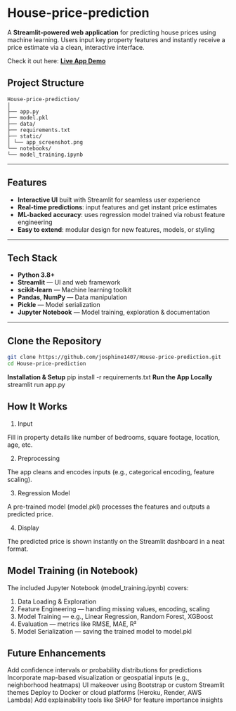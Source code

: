 # House-price-prediction

A **Streamlit-powered web application** for predicting house prices using machine learning. Users input key property features and instantly receive a price estimate via a clean, interactive interface.

Check it out here: **[Live App Demo](https://house-price-prediction-78ynfltcobmgvgcxve9xsc.streamlit.app/)**

##  Project Structure
```
House-price-prediction/
│
├── app.py 
├── model.pkl 
├── data/ 
├── requirements.txt 
├── static/
│ └── app_screenshot.png
└── notebooks/
└── model_training.ipynb 
```

---

##  Features

-  **Interactive UI** built with Streamlit for seamless user experience  
-  **Real-time predictions**: input features and get instant price estimates  
-  **ML-backed accuracy**: uses regression model trained via robust feature engineering  
-  **Easy to extend**: modular design for new features, models, or styling  

---

##  Tech Stack

- **Python 3.8+**  
- **Streamlit** — UI and web framework  
- **scikit-learn** — Machine learning toolkit  
- **Pandas**, **NumPy** — Data manipulation  
- **Pickle** — Model serialization  
- **Jupyter Notebook** — Model training, exploration & documentation  

---

##  Clone the Repository

```bash
git clone https://github.com/josphine1407/House-price-prediction.git
cd House-price-prediction
```
**Installation & Setup**
pip install -r requirements.txt
**Run the App Locally**
streamlit run app.py

## How It Works
1. Input

Fill in property details like number of bedrooms, square footage, location, age, etc.

2. Preprocessing

The app cleans and encodes inputs (e.g., categorical encoding, feature scaling).

3. Regression Model

A pre-trained model (model.pkl) processes the features and outputs a predicted price.

4. Display

The predicted price is shown instantly on the Streamlit dashboard in a neat format.

## Model Training (in Notebook)

The included Jupyter Notebook (model_training.ipynb) covers:

1. Data Loading & Exploration
2. Feature Engineering — handling missing values, encoding, scaling
3. Model Training — e.g., Linear Regression, Random Forest, XGBoost
4. Evaluation — metrics like RMSE, MAE, R²
5. Model Serialization — saving the trained model to model.pkl

## Future Enhancements

Add confidence intervals or probability distributions for predictions
Incorporate map-based visualization or geospatial inputs (e.g., neighborhood heatmaps)
UI makeover using Bootstrap or custom Streamlit themes
Deploy to Docker or cloud platforms (Heroku, Render, AWS Lambda)
Add explainability tools like SHAP for feature importance insights
